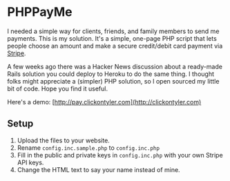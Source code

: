 PHPPayMe
======================

I needed a simple way for clients, friends, and family members to send me payments. This is my solution. It's a simple,
one-page PHP script that lets people choose an amount and make a secure credit/debit card payment via
[Stripe](http://stripe.com).

A few weeks ago there was a Hacker News discussion about a ready-made Rails solution you could deploy to Heroku to do
the same thing. I thought folks might appreciate a (simpler) PHP solution, so I open sourced my little bit of code.
Hope you find it useful.

Here's a demo: [http://pay.clickontyler.com](http://clickontyler.com)

## Setup

1. Upload the files to your website.
2. Rename `config.inc.sample.php` to `config.inc.php`
3. Fill in the public and private keys in `config.inc.php` with your own Stripe API keys.
4. Change the HTML text to say your name instead of mine.
